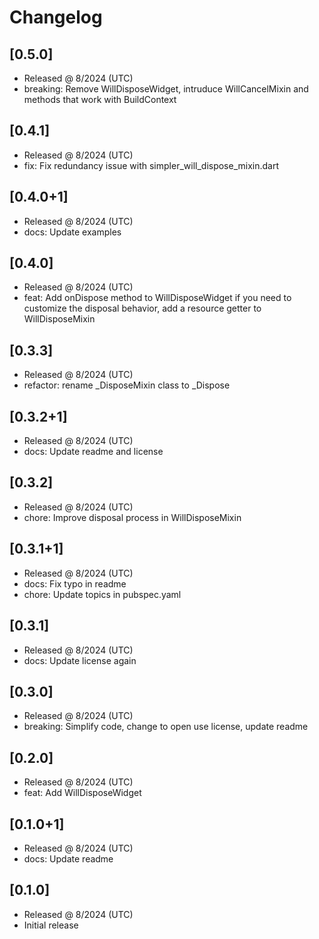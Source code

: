 # Changelog

## [0.5.0]

- Released @ 8/2024 (UTC)
- breaking: Remove WillDisposeWidget, intruduce WillCancelMixin and methods that work with BuildContext

## [0.4.1]

- Released @ 8/2024 (UTC)
- fix: Fix redundancy issue with simpler_will_dispose_mixin.dart

## [0.4.0+1]

- Released @ 8/2024 (UTC)
- docs: Update examples

## [0.4.0]

- Released @ 8/2024 (UTC)
- feat: Add onDispose method to WillDisposeWidget if you need to customize the disposal behavior, add a resource getter to WillDisposeMixin

## [0.3.3]

- Released @ 8/2024 (UTC)
- refactor: rename _DisposeMixin class to _Dispose

## [0.3.2+1]

- Released @ 8/2024 (UTC)
- docs: Update readme and license

## [0.3.2]

- Released @ 8/2024 (UTC)
- chore: Improve disposal process in WillDisposeMixin

## [0.3.1+1]

- Released @ 8/2024 (UTC)
- docs: Fix typo in readme
- chore: Update topics in pubspec.yaml

## [0.3.1]

- Released @ 8/2024 (UTC)
- docs: Update license again

## [0.3.0]

- Released @ 8/2024 (UTC)
- breaking: Simplify code, change to open use license, update readme

## [0.2.0]

- Released @ 8/2024 (UTC)
- feat: Add WillDisposeWidget

## [0.1.0+1]

- Released @ 8/2024 (UTC)
- docs: Update readme

## [0.1.0]

- Released @ 8/2024 (UTC)
- Initial release
